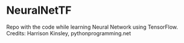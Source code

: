 # NeuralNetTF

Repo with the code while learning Neural Network using TensorFlow. 
Credits: Harrison Kinsley, pythonprogramming.net
